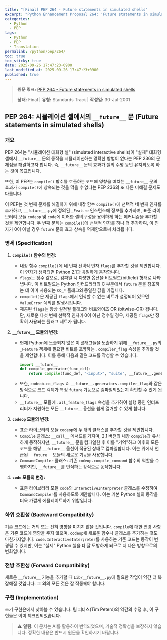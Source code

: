 ```yaml
---
title: "[Final] PEP 264 - Future statements in simulated shells"
excerpt: "Python Enhancement Proposal 264: 'Future statements in simulated shells'에 대한 한국어 번역입니다."
categories:
  - Python
  - PEP
tags:
  - Python
  - PEP
  - Translation
permalink: /python/pep/264/
toc: true
toc_sticky: true
date: 2025-09-26 17:47:23+0900
last_modified_at: 2025-09-26 17:47:23+0900
published: true
---
```

> **원문 링크:** [PEP 264 - Future statements in simulated shells](https://peps.python.org/pep-0264/)
>
> **상태:** Final | **유형:** Standards Track | **작성일:** 30-Jul-2001


## PEP 264: 시뮬레이션 셸에서의 `__future__` 문 (Future statements in simulated shells)

### 개요

PEP 264는 "시뮬레이션 대화형 셸" (simulated interactive shells)이 "실제" 대화형 셸에서 `__future__` 문의 동작을 시뮬레이션하는 명확한 방법이 없다는 PEP 236의 문제점을 해결하고자 합니다. 즉, `__future__` 문의 효과가 셸의 수명 동안 유지되도록 하는 것이 목표입니다.

또한, 이 PEP는 `compile()` 함수를 호출하는 코드에 영향을 미치는 `__future__` 문의 효과가 `compile()`에 상속되는 것을 막을 수 없다는 PEP 236의 또 다른 미해결 문제도 다룹니다.

이 PEP는 첫 번째 문제를 해결하기 위해 내장 함수 `compile()`에 선택적 네 번째 인자를 추가하고, `__future__.py`에 정의된 `_Feature` 인스턴스에 정보를 추가하며, 표준 라이브러리 모듈 `codeop` 및 `code`에 이러한 셸의 구성을 용이하게 하는 메커니즘을 추가할 것을 제안합니다. 두 번째 문제는 `compile()`에 선택적 인자를 하나 더 추가하여, 이 인자가 0이 아닐 경우 `future` 문의 효과 상속을 억제함으로써 처리됩니다.

### 명세 (Specification)

1.  **`compile()` 함수의 변경:**
    *   내장 함수 `compile()`에 네 번째 선택적 인자 `flags`를 추가할 것을 제안합니다. 이 인자가 생략되면 Python 2.1과 동일하게 동작합니다.
    *   `flags`는 정수 값으로, 컴파일 시 다양한 옵션을 비트필드(bitfield) 형태로 나타냅니다. 이 비트필드는 Python 인터프리터의 C 부분에서 `future` 문을 참조하는 데 이미 사용되는 `CO_*` 플래그와 동일한 값을 가집니다.
    *   `compile()`은 제공된 `flags`에서 인식할 수 없는 비트가 설정되어 있으면 `ValueError` 예외를 발생시킵니다.
    *   제공된 `flags`는 항상 설정될 플래그와 비트와이즈 OR (bitwise-OR) 됩니다. 단, 새로운 다섯 번째 선택적 인자가 0이 아닌 정수일 경우, 제공된 `flags`만 정확히 사용되는 플래그 세트가 됩니다.

2.  **`__future__` 모듈의 변경:**
    *   현재 Python에 노출되지 않은 이 플래그들을 노출하기 위해 `__future__.py`의 `_Feature` 객체에 필요한 비트를 포함하는 `.compiler_flag` 속성을 추가할 것을 제안합니다. 이를 통해 다음과 같은 코드를 작성할 수 있습니다.
        ```python
        import __future__
        def compile_generator(func_def):
            return compile(func_def, "<input>", "suite", __future__.generators.compiler_flag)
        ```
    *   또한, `codeob.co_flags & __future__.generators.compiler_flag`와 같은 방식으로 코드 객체가 특정 `future` 기능으로 컴파일되었는지 확인할 수 있게 됩니다.
    *   `__future__` 모듈에 `.all_feature_flags` 속성을 추가하여 실행 중인 인터프리터가 지원하는 모든 `__future__` 옵션을 쉽게 열거할 수 있게 합니다.

3.  **`codeop` 모듈의 변경:**
    *   표준 라이브러리 모듈 `codeop`에 두 개의 클래스를 추가할 것을 제안합니다.
    *   `Compile` 클래스: `__call__` 메서드를 가지며, 2.1 버전의 내장 `compile`과 유사하게 동작하지만, `__future__` 문을 컴파일한 후 이를 "기억"하고 이후의 모든 코드를 해당 `__future__` 옵션이 적용된 상태로 컴파일합니다. 이는 위에서 언급된 `__future__` 모듈의 새로운 기능을 사용합니다.
    *   `CommandCompiler` 클래스: 기존 `codeop.compile_command` 함수의 역할을 수행하지만, `__future__`를 인식하는 방식으로 동작합니다.

4.  **`code` 모듈의 변경:**
    *   표준 라이브러리 모듈 `code`의 `InteractiveInterpreter` 클래스를 수정하여 `CommandCompiler`를 사용하도록 제안합니다. 이는 기본 Python 셸의 동작을 더욱 가깝게 에뮬레이트하기 위함입니다.

### 하위 호환성 (Backward Compatibility)

기존 코드에는 거의 또는 전혀 영향을 미치지 않을 것입니다. `compile`에 대한 변경 사항은 기존 코드에 영향을 주지 않으며, `codeop`에 새로운 함수나 클래스를 추가하는 것도 마찬가지입니다. `code.InteractiveInterpreter`를 사용하는 기존 코드는 동작이 변경될 수 있지만, 이는 "실제" Python 셸을 더 잘 모방하게 되므로 더 나은 방향으로의 변화입니다.

### 전방 호환성 (Forward Compatibility)

새로운 `__future__` 기능을 추가할 때 `Lib/__future__.py`에 필요한 작업이 약간 더 복잡해질 것입니다. 그 외의 모든 것은 잘 작동해야 합니다.

### 구현 (Implementation)

초기 구현은에서 찾아볼 수 있습니다. 팀 피터스(Tim Peters)의 약간의 수정 후, 이 구현들은 이미 체크인되었습니다.

> ⚠️ **알림:** 이 문서는 AI를 활용하여 번역되었으며, 기술적 정확성을 보장하지 않습니다. 정확한 내용은 반드시 원문을 확인하시기 바랍니다.